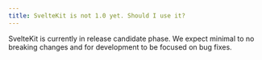```yaml
---
title: SvelteKit is not 1.0 yet. Should I use it?
---
```


SvelteKit is currently in release candidate phase. We expect minimal to no breaking changes and for development to be focused on bug fixes.
